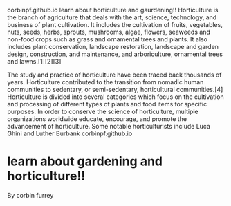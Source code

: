  corbinpf.github.io
learn about horticulture and gaurdening!!
Horticulture is the branch of agriculture that deals with the art, science, technology, and business of plant cultivation. It includes the cultivation of fruits, vegetables, nuts, seeds, herbs, sprouts, mushrooms, algae, flowers, seaweeds and non-food crops such as grass and ornamental trees and plants. It also includes plant conservation, landscape restoration, landscape and garden design, construction, and maintenance, and arboriculture, ornamental trees and lawns.[1][2][3]

The study and practice of horticulture have been traced back thousands of years. Horticulture contributed to the transition from nomadic human communities to sedentary, or semi-sedentary, horticultural communities.[4] Horticulture is divided into several categories which focus on the cultivation and processing of different types of plants and food items for specific purposes. In order to conserve the science of horticulture, multiple organizations worldwide educate, encourage, and promote the advancement of horticulture. Some notable horticulturists include Luca Ghini and Luther Burbank
corbinpf.github.io
# learn about gardening and horticulture!!
By corbin furrey


